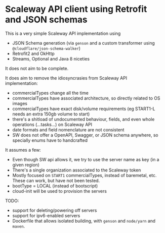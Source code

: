 # Scaleway API client using Retrofit and JSON schemas

This is a very simple Scaleway API implementation using

- JSON Schema generation (via `genson` and a custom transformer using `@cloudflare/json-schema-walker`)
- Retrofit2 and OkHttp
- Streams, Optional<T> and Java 8 niceties

It does not aim to be complete.

It does aim to remove the idiosyncrasies from Scaleway API implementation:

- commercialTypes change all the time
- commercialTypes have associated architecture, so directly related to OS images
- commercialTypes have exact disk/volume requirements (eg START1-L needs an extra 150gb volume to start)
- there's a shitload of undocumented behaviour, fields, and even whole operations (...tasks...) on Scaleway API
- date formats and field nomenclature are not consistent
- SW does not offer a OpenAPI, Swagger, or JSON schema anywhere, so specially enums have to handcrafted

It assumes a few:

- Even though SW api allows it, we try to use the server name as key (in a given region)
- There's a single organization associated to the Scaleway token
- Mostly focused on `START1` commercialTypes, instead of baremetal, etc. These can work, but have not been tested.
- bootType = LOCAL (instead of bootscript)
- cloud-init will be used to provision the servers


TODO:

- support for deleting/powering off servers
- support for ipv6-enabled servers
- Dockerfile that allows isolated building, with `genson` and `node/yarn` and `maven`.